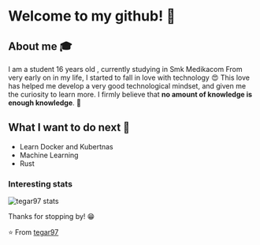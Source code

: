 # Welcome to my github! 👋

## About me :mortar_board:
I am a student 16 years old , currently studying in Smk Medikacom  From very early on in my life, I started to fall in love with technology 😍 This love has helped me develop a very good technological mindset, and given me the curiosity to learn more. I firmly believe that **no amount of knowledge is enough knowledge**. 🧠


	
  

## What I want to do next :thinking:
- Learn Docker and Kubertnas 
- Machine Learning
- Rust




### Interesting stats

![tegar97 stats](https://github-readme-stats.vercel.app/api?username=tegar97&show_icons=true)

Thanks for stopping by! 😁


⭐️ From [tegar97](https://github.com/tegar97)
